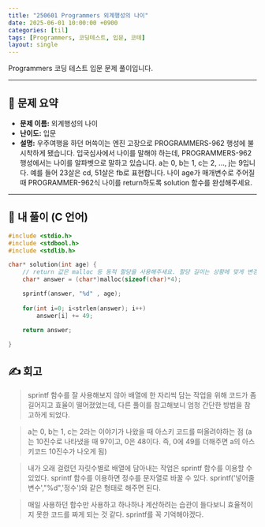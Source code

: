 ```yaml
---
title: "250601 Programmers 외계행성의 나이"
date: 2025-06-01 10:00:00 +0900
categories: [til]
tags: [Programmers, 코딩테스트, 입문, 코테]
layout: single
---
```


Programmers 코딩 테스트 입문 문제 풀이입니다.

---

## 📌 문제 요약

- **문제 이름:** 외계행성의 나이
- **난이도:** 입문  
- **설명:**
우주여행을 하던 머쓱이는 엔진 고장으로 PROGRAMMERS-962 행성에 불시착하게 됐습니다. 입국심사에서 나이를 말해야 하는데, PROGRAMMERS-962 행성에서는 나이를 알파벳으로 말하고 있습니다. a는 0, b는 1, c는 2, ..., j는 9입니다. 예를 들어 23살은 cd, 51살은 fb로 표현합니다. 나이 age가 매개변수로 주어질 때 PROGRAMMER-962식 나이를 return하도록 solution 함수를 완성해주세요.

---

## 🧠 내 풀이 (C 언어)

```c
#include <stdio.h>
#include <stdbool.h>
#include <stdlib.h>

char* solution(int age) {
    // return 값은 malloc 등 동적 할당을 사용해주세요. 할당 길이는 상황에 맞게 변경해주세요.
    char* answer = (char*)malloc(sizeof(char)*4);

    sprintf(answer, "%d" , age);
     
    for(int i=0; i<strlen(answer); i++)
        answer[i] += 49;
    
    return answer;

}
```

## ✍️ 회고

> sprintf 함수를 잘 사용해보지 않아 배열에 한 자리씩 담는 작업을 위해 코드가 좀 길어지고 효율이 떨어졌었는데, 다른 풀이를 참고해보니 엄청 간단한 방법을 참고하게 되었다.

> a는 0, b는 1, c는 2라는 이야기가 나왔을 때 아스키 코드를 떠올려야하는 점
(a는 10진수로 나타냈을 때 97이고, 0은 48이다. 즉, 0에 49를 더해주면 a의 아스키코드 10진수가 나오게 됨)

> 내가 오래 걸렸던 자릿수별로 배열에 담아내는 작업은 sprintf 함수를 이용할 수 있었다. sprintf 함수를 이용하면 정수를 문자열로 바꿀 수 있다. sprintf('넣어줄 변수',"%d",'정수')와 같은 형태로 해주면 된다.

> 매일 사용하던 함수만 사용하고 하나하나 계산하려는 습관이 들다보니 효율적이지 못한 코드를 짜게 되는 것 같다. sprintf를 꼭 기억해야겠다.